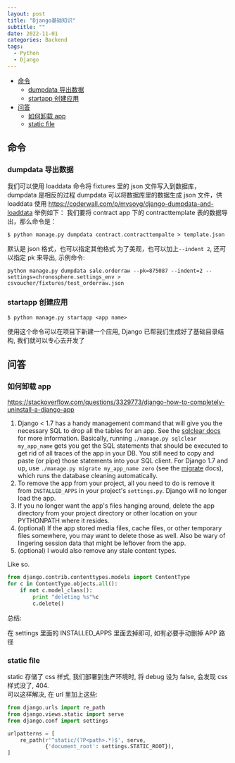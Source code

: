 ```yaml
---
layout: post
title: "Django基础知识"
subtitle: ""
date: 2022-11-01
categories: Backend
tags:
  - Python
  - Django
---
```


- [命令](#命令)
  - [dumpdata 导出数据](#dumpdata-导出数据)
  - [startapp 创建应用](#startapp-创建应用)
- [问答](#问答)
  - [如何卸载 app](#如何卸载-app)
  - [static file](#static-file)

## 命令

### dumpdata 导出数据

我们可以使用 loaddata 命令将 fixtures 里的 json 文件写入到数据库，dumpdata 是相反的过程
dumpdata 可以将数据库里的数据生成 json 文件，供 loaddata 使用
<https://coderwall.com/p/mvsoyg/django-dumpdata-and-loaddata>
举例如下：
我们要将 contract app 下的 contracttemplate 表的数据导出，那么命令是：

```
$ python manage.py dumpdata contract.contracttempalte > template.json
```

默认是 json 格式，也可以指定其他格式
为了美观，也可以加上`--indent 2`, 还可以指定 pk 来导出, 示例命令:

```shell
python manage.py dumpdata sale.orderraw --pk=875087 --indent=2 --settings=chronosphere.settings_env > csvoucher/fixtures/test_orderraw.json
```

### startapp 创建应用

```shell
$ python manage.py startapp <app name>
```

使用这个命令可以在项目下新建一个应用, Django 已帮我们生成好了基础目录结构, 我们就可以专心去开发了

## 问答

### 如何卸载 app

<https://stackoverflow.com/questions/3329773/django-how-to-completely-uninstall-a-django-app>

1. Django < 1.7 has a handy management command that will give you the necessary SQL to drop all the tables for an app. See the [sqlclear docs](http://docs.djangoproject.com/en/dev/ref/django-admin/?from=olddocs#sqlclear-appname-appname) for more information. Basically, running `./manage.py sqlclear my_app_name` gets you get the SQL statements that should be executed to get rid of all traces of the app in your DB. You still need to copy and paste (or pipe) those statements into your SQL client. For Django 1.7 and up, use `./manage.py migrate my_app_name zero` (see the [migrate](https://docs.djangoproject.com/en/2.1/ref/django-admin/#migrate) docs), which runs the database cleaning automatically.
2. To remove the app from your project, all you need to do is remove it from `INSTALLED_APPS` in your project's `settings.py`. Django will no longer load the app.
3. If you no longer want the app's files hanging around, delete the app directory from your project directory or other location on your PYTHONPATH where it resides.
4. (optional) If the app stored media files, cache files, or other temporary files somewhere, you may want to delete those as well. Also be wary of lingering session data that might be leftover from the app.
5. (optional) I would also remove any stale content types.

Like so.

```Python
from django.contrib.contenttypes.models import ContentType
for c in ContentType.objects.all():
    if not c.model_class():
        print "deleting %s"%c
        c.delete()
```

总结:

在 settings 里面的 INSTALLED_APPS 里面去掉即可, 如有必要手动删掉 APP 路径

### static file

static 存储了 css 样式, 我们部署到生产环境时, 将 debug 设为 false, 会发现 css 样式没了, 404.  
可以这样解决, 在 url 里加上这些:

```python
from django.urls import re_path
from django.views.static import serve
from django.conf import settings

urlpatterns = [
    re_path(r'^static/(?P<path>.*)$', serve,
            {'document_root': settings.STATIC_ROOT}),
]
```
